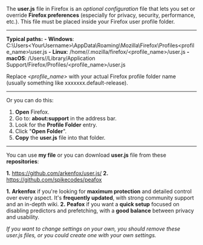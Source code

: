The **user.js** file in Firefox is an _optional configuration_ file that lets you set or override **Firefox preferences** (especially for privacy, security, performance, etc.). This file must be placed inside your Firefox user profile folder.
_______________________________________________________________________
**Typical paths:**
**-** **Windows**: C:\Users\<YourUsername>\AppData\Roaming\Mozilla\Firefox\Profiles\<profile_name>\user.js
**-** **Linux**: /home/<YourUsername>/.mozilla/firefox/<profile_name>/user.js
**-** **macOS**: /Users/<YourUsername>/Library/Application Support/Firefox/Profiles/<profile_name>/user.js

Replace _<profile_name>_ with your actual Firefox profile folder name (usually something like xxxxxxx.default-release).
_______________________________________________________________________
Or you can do this:
1. **Open** Firefox.
2. Go to: **about:support** in the address bar.
3. Look for the **Profile Folder** entry.
4. Click "**Open Folder**".
5. **Copy** the **user.js** file into that folder.
_______________________________________________________________________
You can use **my file** or you can download **user.js** file from these **repositories**:

**1.** https://github.com/arkenfox/user.js/
**2.** https://github.com/spikecodes/peafox

**1.** **Arkenfox** if you're looking for **maximum protection** and detailed control over every aspect. It's **frequently updated**, with strong community support and an in-depth wiki.
**2.** **Peafox** if you want a **quick setup** focused on disabling predictors and prefetching, with a **good balance** between privacy and usability.

_If you want to change settings on your own, you should remove these user.js files, or you could create one with your own settings._ 
